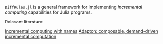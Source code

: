 `DiffRules.jl` is a general framework for implementing _incremental computing_ capabilities for Julia programs.

Relevant literature:

[Incremental computing with names](https://arxiv.org/abs/1503.07792)
[Adapton: composable, demand-driven incremental computation](http://matthewhammer.org/adapton/adapton-pldi2014.pdf)
